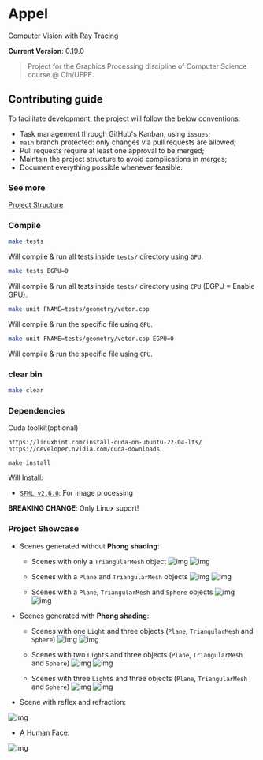 # Appel
Computer Vision with Ray Tracing

<!-- Dont modify this line!!! -->
**Current Version**: 0.19.0

> Project for the Graphics Processing discipline of Computer Science course @ CIn/UFPE.
## Contributing guide
To facilitate development, the project will follow the below conventions:
* Task management through GitHub's Kanban, using `issues`;
* `main` branch protected: only changes via pull requests are allowed;
* Pull requests require at least one approval to be merged;
* Maintain the project structure to avoid complications in merges;
* Document everything possible whenever feasible.

### See more

[Project Structure](./docs/project_structure.md)

### Compile
```sh
make tests
```
 Will compile & run all tests inside `tests/` directory using `GPU`.

```sh
make tests EGPU=0
```
 Will compile & run all tests inside `tests/` directory using `CPU` (EGPU = Enable GPU).

```sh
make unit FNAME=tests/geometry/vetor.cpp
```
Will compile & run the specific file using `GPU`.
```sh
make unit FNAME=tests/geometry/vetor.cpp EGPU=0
```
Will compile & run the specific file using `CPU`.

### clear bin
```sh
make clear
```

### Dependencies
Cuda toolkit(optional)
```
https://linuxhint.com/install-cuda-on-ubuntu-22-04-lts/
https://developer.nvidia.com/cuda-downloads
```

```make
make install
```

Will Install:
* [`SFML v2.6.0`](https://github.com/SFML/SFML): For image processing

**BREAKING CHANGE**: Only Linux suport!

### Project Showcase

- Scenes generated without **Phong shading**:
    - Scenes with only a `TriangularMesh` object
    ![img](/assets/outputs/project_v0/version_00/image_04.png)
    ![img](/assets/outputs/project_v0/version_00/image_03.png)
    
    - Scenes with a `Plane` and `TriangularMesh` objects
    ![img](/assets/outputs/project_v0/version_01/image_05.png)
    ![img](/assets/outputs/project_v0/version_01/image_03.png)

    - Scenes with a `Plane`, `TriangularMesh` and `Sphere` objects
    ![img](/assets/outputs/project_v0/version_02/image_02.png)
    ![img](/assets/outputs/project_v0/version_02/image_01.png)

- Scenes generated with **Phong shading**:
    - Scenes with one `Light` and three objects (`Plane`, `TriangularMesh` and `Sphere`)
    ![img](/assets/outputs/project_v1/version_01/image_01.png)
    ![img](/assets/outputs/project_v1/version_01/image_03.png)

    - Scenes with two `Light`s and three objects (`Plane`, `TriangularMesh` and `Sphere`)
    ![img](/assets/outputs/project_v1/version_02/image_02.png)
    ![img](/assets/outputs/project_v1/version_02/image_04.png)

    - Scenes with three `Light`s and three objects (`Plane`, `TriangularMesh` and `Sphere`)
    ![img](/assets/outputs/project_v1/version_03/image_03.png)
    ![img](/assets/outputs/project_v1/version_03/image_05.png)

- Scene with reflex and refraction:

![img](/assets/outputs/project_v2/version_03/image_00.png)


- A Human Face:

![img](/assets/outputs/view/humanFace.png)
